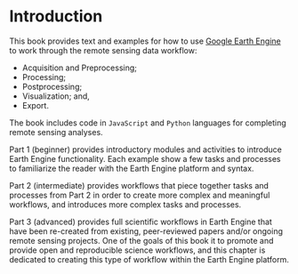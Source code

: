 # Introduction

This book provides text and examples for how to use [Google Earth Engine](https://earthengine.google.com/) to work through the remote sensing data workflow:

* Acquisition and Preprocessing;
* Processing;
* Postprocessing;
* Visualization; and,
* Export.

The book includes code in `JavaScript` and `Python` languages for completing remote sensing analyses.

Part 1 (beginner) provides introductory modules and activities to introduce Earth Engine functionality. Each example show a few tasks and processes to familiarize the reader with the Earth Engine platform and syntax.

Part 2 (intermediate) provides workflows that piece together tasks and processes from Part 2 in order to create more complex and meaningful workflows, and introduces more complex tasks and processes.

Part 3 (advanced) provides full scientific workflows in Earth Engine that have been re-created from existing, peer-reviewed papers and/or ongoing remote sensing projects. One of the goals of this book it to promote and provide open and reproducible science workflows, and this chapter is dedicated to creating this type of workflow within the Earth Engine platform.
